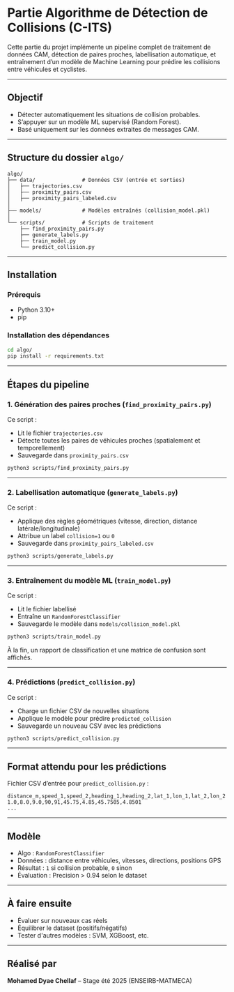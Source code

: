 # Partie Algorithme de Détection de Collisions (C-ITS)

Cette partie du projet implémente un pipeline complet de traitement de données CAM, détection de paires proches, labellisation automatique, et entraînement d’un modèle de Machine Learning pour prédire les collisions entre véhicules et cyclistes.

---

## Objectif

- Détecter automatiquement les situations de collision probables.
- S’appuyer sur un modèle ML supervisé (Random Forest).
- Basé uniquement sur les données extraites de messages CAM.

---

## Structure du dossier `algo/`

```
algo/
├── data/               # Données CSV (entrée et sorties)
│   ├── trajectories.csv
│   ├── proximity_pairs.csv
│   ├── proximity_pairs_labeled.csv
│
├── models/             # Modèles entraînés (collision_model.pkl)
│
└── scripts/            # Scripts de traitement
    ├── find_proximity_pairs.py
    ├── generate_labels.py
    ├── train_model.py
    └── predict_collision.py
```

---

## Installation

### Prérequis
- Python 3.10+
- pip

### Installation des dépendances

```bash
cd algo/
pip install -r requirements.txt
```

---

## Étapes du pipeline

### 1. Génération des paires proches (`find_proximity_pairs.py`)

Ce script :
- Lit le fichier `trajectories.csv`
- Détecte toutes les paires de véhicules proches (spatialement et temporellement)
- Sauvegarde dans `proximity_pairs.csv`

```bash
python3 scripts/find_proximity_pairs.py
```

---

### 2. Labellisation automatique (`generate_labels.py`)

Ce script :
- Applique des règles géométriques (vitesse, direction, distance latérale/longitudinale)
- Attribue un label `collision=1` ou `0`
- Sauvegarde dans `proximity_pairs_labeled.csv`

```bash
python3 scripts/generate_labels.py
```

---

### 3. Entraînement du modèle ML (`train_model.py`)

Ce script :
- Lit le fichier labellisé
- Entraîne un `RandomForestClassifier`
- Sauvegarde le modèle dans `models/collision_model.pkl`

```bash
python3 scripts/train_model.py
```

À la fin, un rapport de classification et une matrice de confusion sont affichés.

---

### 4. Prédictions (`predict_collision.py`)

Ce script :
- Charge un fichier CSV de nouvelles situations
- Applique le modèle pour prédire `predicted_collision`
- Sauvegarde un nouveau CSV avec les prédictions

```bash
python3 scripts/predict_collision.py
```

---

## Format attendu pour les prédictions

Fichier CSV d’entrée pour `predict_collision.py` :

```csv
distance_m,speed_1,speed_2,heading_1,heading_2,lat_1,lon_1,lat_2,lon_2
1.0,8.0,9.0,90,91,45.75,4.85,45.7505,4.8501
...
```

---

## Modèle

- Algo : `RandomForestClassifier`
- Données : distance entre véhicules, vitesses, directions, positions GPS
- Résultat : `1` si collision probable, `0` sinon
- Évaluation : Precision > 0.94 selon le dataset

---

## À faire ensuite

- Évaluer sur nouveaux cas réels
- Équilibrer le dataset (positifs/négatifs)
- Tester d'autres modèles : SVM, XGBoost, etc.

---

## Réalisé par

**Mohamed Dyae Chellaf** – Stage été 2025 (ENSEIRB-MATMECA)